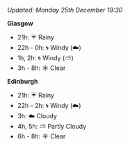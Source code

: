 *Updated: Monday 25th December 19:30*

**Glasgow**

* 21h: :umbrella: Rainy
* 22h - 0h: :cyclone: Windy (:cloud:)
* 1h, 2h: :cyclone: Windy (:partly_sunny:)
* 3h - 8h: :sunny: Clear

**Edinburgh**

* 21h: :umbrella: Rainy
* 22h - 2h: :cyclone: Windy (:cloud:)
* 3h: :cloud: Cloudy
* 4h, 5h: :partly_sunny: Partly Cloudy
* 6h - 8h: :sunny: Clear
